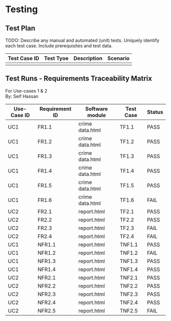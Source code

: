 # Testing

## Test Plan
TODO: Describe any manual and automated (unit) tests. Uniquely identify each test case. Include prerequisites and test data.

| Test Case ID | Test Tyoe | Description | Scenario |
| ---------- | -------------- | --------------- | --------- |
|            |                |                 |           |

## Test Runs - Requirements Traceability Matrix 
For Use-cases 1 & 2 <br>
By: Seif Hassan

| Use-Case ID | Requirement ID | Software module | Test Case | Status |
| ---------- | -------------- | --------------- | --------- | ------- |
| UC1 | FR1.1 | crime data.html | TF1.1 | PASS |
| UC1 | FR1.2 | crime data.html | TF1.2 | PASS |
| UC1 | FR1.3 | crime data.html | TF1.3 | PASS |
| UC1 | FR1.4 | crime data.html | TF1.4 | PASS |
| UC1 | FR1.5 | crime data.html | TF1.5 | PASS |
| UC1 | FR1.6 | crime data.html | TF1.6 | FAIL |
| UC2 | FR2.1 | report.html | TF2.1 | PASS |
| UC2 | FR2.2 | report.html | TF2.2 | PASS |
| UC2 | FR2.3 | report.html | TF2.3 | FAIL |
| UC2 | FR2.4 | report.html | TF2.4 | FAIL |
| UC1 | NFR1.1 | report.html | TNF1.1 | PASS |
| UC1 | NFR1.2 | report.html | TNF1.2 | FAIL |
| UC1 | NFR1.3 | report.html | TNF1.3 | PASS |
| UC1 | NFR1.4 | report.html | TNF1.4 | PASS |
| UC2 | NFR2.1 | report.html | TNF2.1 | PASS |
| UC2 | NFR2.2 | report.html | TNF2.2 | PASS |
| UC2 | NFR2.3 | report.html | TNF2.3 | PASS |
| UC2 | NFR2.4 | report.html | TNF2.4 | PASS |
| UC2 | NFR2.5 | report.html | TNF2.5 | FAIL |

